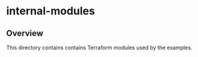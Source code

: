 # internal-modules

## Overview

This directory contains contains Terraform modules used by the examples.
